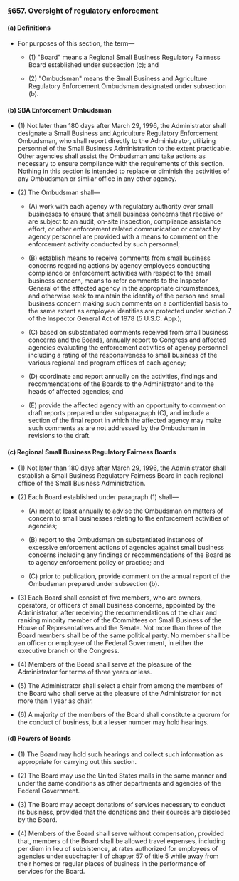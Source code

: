 ### §657. Oversight of regulatory enforcement
#### (a) Definitions
* For purposes of this section, the term—

  * (1) "Board" means a Regional Small Business Regulatory Fairness Board established under subsection (c); and

  * (2) "Ombudsman" means the Small Business and Agriculture Regulatory Enforcement Ombudsman designated under subsection (b).

#### (b) SBA Enforcement Ombudsman
* (1) Not later than 180 days after March 29, 1996, the Administrator shall designate a Small Business and Agriculture Regulatory Enforcement Ombudsman, who shall report directly to the Administrator, utilizing personnel of the Small Business Administration to the extent practicable. Other agencies shall assist the Ombudsman and take actions as necessary to ensure compliance with the requirements of this section. Nothing in this section is intended to replace or diminish the activities of any Ombudsman or similar office in any other agency.

* (2) The Ombudsman shall—

  * (A) work with each agency with regulatory authority over small businesses to ensure that small business concerns that receive or are subject to an audit, on-site inspection, compliance assistance effort, or other enforcement related communication or contact by agency personnel are provided with a means to comment on the enforcement activity conducted by such personnel;

  * (B) establish means to receive comments from small business concerns regarding actions by agency employees conducting compliance or enforcement activities with respect to the small business concern, means to refer comments to the Inspector General of the affected agency in the appropriate circumstances, and otherwise seek to maintain the identity of the person and small business concern making such comments on a confidential basis to the same extent as employee identities are protected under section 7 of the Inspector General Act of 1978 (5 U.S.C. App.);

  * (C) based on substantiated comments received from small business concerns and the Boards, annually report to Congress and affected agencies evaluating the enforcement activities of agency personnel including a rating of the responsiveness to small business of the various regional and program offices of each agency;

  * (D) coordinate and report annually on the activities, findings and recommendations of the Boards to the Administrator and to the heads of affected agencies; and

  * (E) provide the affected agency with an opportunity to comment on draft reports prepared under subparagraph (C), and include a section of the final report in which the affected agency may make such comments as are not addressed by the Ombudsman in revisions to the draft.

#### (c) Regional Small Business Regulatory Fairness Boards
* (1) Not later than 180 days after March 29, 1996, the Administrator shall establish a Small Business Regulatory Fairness Board in each regional office of the Small Business Administration.

* (2) Each Board established under paragraph (1) shall—

  * (A) meet at least annually to advise the Ombudsman on matters of concern to small businesses relating to the enforcement activities of agencies;

  * (B) report to the Ombudsman on substantiated instances of excessive enforcement actions of agencies against small business concerns including any findings or recommendations of the Board as to agency enforcement policy or practice; and

  * (C) prior to publication, provide comment on the annual report of the Ombudsman prepared under subsection (b).


* (3) Each Board shall consist of five members, who are owners, operators, or officers of small business concerns, appointed by the Administrator, after receiving the recommendations of the chair and ranking minority member of the Committees on Small Business of the House of Representatives and the Senate. Not more than three of the Board members shall be of the same political party. No member shall be an officer or employee of the Federal Government, in either the executive branch or the Congress.

* (4) Members of the Board shall serve at the pleasure of the Administrator for terms of three years or less.

* (5) The Administrator shall select a chair from among the members of the Board who shall serve at the pleasure of the Administrator for not more than 1 year as chair.

* (6) A majority of the members of the Board shall constitute a quorum for the conduct of business, but a lesser number may hold hearings.

#### (d) Powers of Boards
* (1) The Board may hold such hearings and collect such information as appropriate for carrying out this section.

* (2) The Board may use the United States mails in the same manner and under the same conditions as other departments and agencies of the Federal Government.

* (3) The Board may accept donations of services necessary to conduct its business, provided that the donations and their sources are disclosed by the Board.

* (4) Members of the Board shall serve without compensation, provided that, members of the Board shall be allowed travel expenses, including per diem in lieu of subsistence, at rates authorized for employees of agencies under subchapter I of chapter 57 of title 5 while away from their homes or regular places of business in the performance of services for the Board.